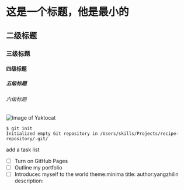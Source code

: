 # 这是一个标题，他是最小的
## 二级标题
### 三级标题
#### 四级标题
##### 五级标题
###### 六级标题
![Image of Yaktocat](https://octodex.github.com/images/yaktocat.png)

```
$ git init
Initialized empty Git repository in /Users/skills/Projects/recipe-repository/.git/
```

add a task list
- [ ] Turn on GitHub Pages
- [ ] Outline my portfolio
- [ ] Introducec myself to the world
theme:minima
title:
author:yangzhilin
description:
